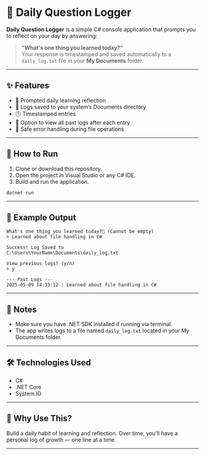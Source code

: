 
# 📓 Daily Question Logger

**Daily Question Logger** is a simple C# console application that prompts you to reflect on your day by answering:

> **"What's one thing you learned today?"**  
> Your response is timestamped and saved automatically to a `daily_log.txt` file in your **My Documents** folder.

---

## ✨ Features

- 📝 Prompted daily learning reflection  
- 📁 Logs saved to your system’s Documents directory  
- 🕒 Timestamped entries  
- 📜 Option to view all past logs after each entry  
- 🔐 Safe error handling during file operations  

---

## 🚀 How to Run

1. Clone or download this repository.
2. Open the project in Visual Studio or any C# IDE.
3. Build and run the application.

```bash
dotnet run
````

---

## 📄 Example Output

```
What's one thing you learned today?📝 (Cannot be empty)
> Learned about file handling in C#

Success! Log Saved to 
C:\Users\YourName\Documents\daily_log.txt

View previous logs? (y/n)
> y

--- Past Logs ---
2025-05-09 14:33:12 : Learned about file handling in C#
```

---

## 📌 Notes

* Make sure you have .NET SDK installed if running via terminal.
* The app writes logs to a file named `daily_log.txt` located in your My Documents folder.

---

## 🛠️ Technologies Used

* C#
* .NET Core
* System.IO

---

## 🤔 Why Use This?

Build a daily habit of learning and reflection. Over time, you'll have a personal log of growth — one line at a time.


---

